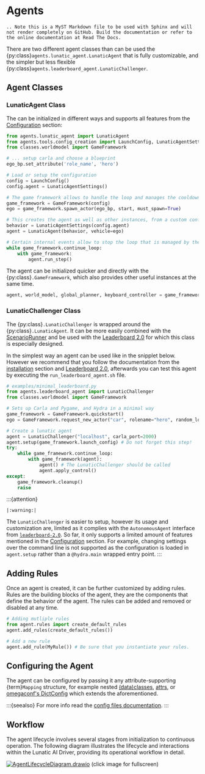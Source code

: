 # Agents

```{eval-rst}
.. Note this is a MyST Markdown file to be used with Sphinx and will not render completely on GitHub. Build the documentation or refer to the online documentation at Read The Docs.
```

There are two different agent classes than can be used the {py:class}`agents.lunatic_agent.LunaticAgent` that is fully customizable,
and the simpler but less flexible {py:class}`agents.leaderboard_agent.LunaticChallenger`.

## Agent Classes


### LunaticAgent Class

The [](#agents.lunatic_agent.LunaticAgent) can be initialized in different ways
and supports all features from the [Configuration](conf/ConfigFiles.md#configuration) section:

```python
from agents.lunatic_agent import LunaticAgent
from agents.tools.config_creation import LaunchConfig, LunaticAgentSettings
from classes.worldmodel import GameFramework

# ... setup carla and choose a blueprint
ego_bp.set_attribute('role_name', 'hero')

# Load or setup the configuration
config = LaunchConfig()
config.agent = LunaticAgentSettings()

# The game framework allows to handle the loop and manages the cooldowns of all rules
game_framework = GameFramework(config)
ego = game_framework.spawn_actor(ego_bp, start, must_spawn=True)

# This creates the agent as well as other instances, from a custom configuration
behavior = LunaticAgentSettings(config.agent)
agent = LunaticAgent(behavior, vehicle=ego)

# Certain internal events allow to stop the loop that is managed by the game_framework
while game_framework.continue_loop:
    with game_framework:
        agent.run_step()
```

The agent can be initialized quicker and directly with the {py:class}`.GameFramework`, which also provides other useful instances at the same time.

```python
agent, world_model, global_planner, keyboard_controller = game_framework.init_agent_and_interface(ego, agent_class=LunaticAgent, config=behavior)
```

### LunaticChallenger Class

The {py:class}`.LunaticChallenger` is wrapped around the {py:class}`.LunaticAgent`.
It can be more easily combined with the [ScenarioRunner](https://scenario-runner.readthedocs.io/en/latest/) and be used with the [Leaderboard 2.0](https://leaderboard.carla.org/get_started/) for which this class is especially designed.

In the simplest way an agent can be used like in the snipplet below. However we recommend that you follow the documentation from the [installation](/docs/Install) section and [Leaderboard 2.0](https://leaderboard.carla.org/get_started/), afterwards you can test this agent by executing the `run_leaderboard_agent.sh` file.

```python
# examples/minimal_leaderboard.py
from agents.leaderboard_agent import LunaticChallenger
from classes.worldmodel import GameFramework

# Sets up Carla and Pygame, and Hydra in a minimal way
game_framework = GameFramework.quickstart()
ego = GameFramework.request_new_actor("car", rolename="hero", random_location=True)

# Create a lunatic agent
agent = LunaticChallenger("localhost", carla_port=2000)
agent.setup(game_framework.launch_config) # Do not forget this step!
try:
    while game_framework.continue_loop:
        with game_framework(agent):
            agent() # The LunaticChallenger should be called
            agent.apply_control()
except:
    game_framework.cleanup()
    raise
```

:::{attention}

```{eval-rst}
|:warning:|
```

The `LunaticChallenger` is easier to setup, however its usage and customization are, limited as it complies with the `AutonomousAgent` interface from [`leaderboard-2.0`](https://leaderboard.carla.org/get_started/).
So far, it only supports a limited amount of features mentioned in the [Configuration](conf/ConfigFiles.md#launching-customized-experiments) section. For example, changing settings over the command line is not supported as the configuration is loaded in `agent.setup` rather than a `@hydra.main` wrapped entry point.
:::

## Adding Rules

Once an agent is created, it can be further customized by adding rules. Rules are the building blocks of the agent, they are the components that define the behavior of the agent. The rules can be added and removed or disabled at any time.

```python
# Adding mutliple rules
from agent.rules import create_default_rules
agent.add_rules(create_default_rules())

# Add a new rule
agent.add_rule(MyRule()) # Be sure that you instantiate your rules.
```

## Configuring the Agent

The agent can be configured by passing it any attribute-supporting {term}`Mapping` structure, for example nested [(data)classes](https://docs.python.org/3/library/dataclasses.html), [attrs](https://www.attrs.org/en/stable/index.html), or [omegaconf's DictConfig](https://omegaconf.readthedocs.io/) which extends the aforementioned.

:::{seealso}
For more info read the [config files documentation](/conf/ConfigFiles.md).
:::

## Workflow

The agent lifecycle involves several stages from initialization to continuous operation. The following diagram illustrates the lifecycle and interactions within the Lunatic AI Driver, providing its operational workflow in detail.

[![AgentLifecycleDiagram.drawio](/docs/images/AgentLifecycleDiagram.drawio.svg)](/docs/images/AgentLifecycleDiagram.drawio.svg)
(click image for fullscreen)
